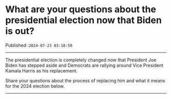 # What are your questions about the presidential election now that Biden is out?

Published :`2024-07-23 03:18:50`

---

The presidential election is completely changed now that President Joe Biden has stepped aside and Democrats are rallying around Vice President Kamala Harris as his replacement.

Share your questions about the process of replacing him and what it means for the 2024 election below.

---


